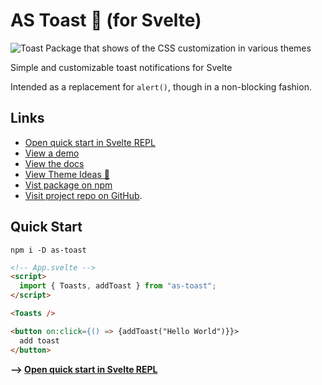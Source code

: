 # AS Toast 🍞 (for Svelte)

![Toast Package that shows of the CSS customization in various themes](https://www.sarcevic.dev/files/blog/toasting-in-svelte/as-toast.png)

Simple and customizable toast notifications for Svelte

Intended as a replacement for `alert()`, though in a non-blocking fashion.

## Links

- [Open quick start in Svelte REPL](https://svelte.dev/repl/ac1ac6289ab948b488fe2f17d122aaac?version=3.42.6)
- [View a demo](https://as-toast.vercel.app/#demo)
- [View the docs](https://as-toast.vercel.app/#docs)
- [View Theme Ideas 🎨](https://as-toast.vercel.app/#themes)
- [Vist package on npm](https://www.npmjs.com/package/as-toast)
- [Visit project repo on GitHub](https://github.com/SarcevicAntonio/as-toast).

## Quick Start

```
npm i -D as-toast
```

```html
<!-- App.svelte -->
<script>
  import { Toasts, addToast } from "as-toast";
</script>

<Toasts />

<button on:click={() => {addToast("Hello World")}}>
  add toast
</button>
```

**--> [Open quick start in Svelte REPL](https://svelte.dev/repl/ac1ac6289ab948b488fe2f17d122aaac?version=3.42.6)**
